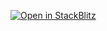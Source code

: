 [![Open in StackBlitz](https://developer.stackblitz.com/img/open_in_stackblitz.svg)](https://stackblitz.com/github/neverendingsupport/angular-translate-xss-2024)